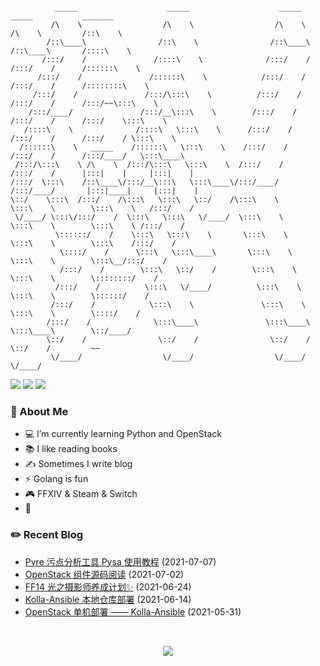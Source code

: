 ```

          _____                    _____                    _____            _____           _______         
         /\    \                  /\    \                  /\    \          /\    \         /::\    \        
        /::\____\                /::\    \                /::\____\        /::\____\       /::::\    \       
       /:::/    /               /::::\    \              /:::/    /       /:::/    /      /::::::\    \      
      /:::/    /               /::::::\    \            /:::/    /       /:::/    /      /::::::::\    \     
     /:::/    /               /:::/\:::\    \          /:::/    /       /:::/    /      /:::/~~\:::\    \    
    /:::/____/               /:::/__\:::\    \        /:::/    /       /:::/    /      /:::/    \:::\    \   
   /::::\    \              /::::\   \:::\    \      /:::/    /       /:::/    /      /:::/    / \:::\    \  
  /::::::\    \   _____    /::::::\   \:::\    \    /:::/    /       /:::/    /      /:::/____/   \:::\____\ 
 /:::/\:::\    \ /\    \  /:::/\:::\   \:::\    \  /:::/    /       /:::/    /      |:::|    |     |:::|    |
/:::/  \:::\    /::\____\/:::/__\:::\   \:::\____\/:::/____/       /:::/____/       |:::|____|     |:::|    |
\::/    \:::\  /:::/    /\:::\   \:::\   \::/    /\:::\    \       \:::\    \        \:::\    \   /:::/    / 
 \/____/ \:::\/:::/    /  \:::\   \:::\   \/____/  \:::\    \       \:::\    \        \:::\    \ /:::/    /  
          \::::::/    /    \:::\   \:::\    \       \:::\    \       \:::\    \        \:::\    /:::/    /   
           \::::/    /      \:::\   \:::\____\       \:::\    \       \:::\    \        \:::\__/:::/    /    
           /:::/    /        \:::\   \::/    /        \:::\    \       \:::\    \        \::::::::/    /     
          /:::/    /          \:::\   \/____/          \:::\    \       \:::\    \        \::::::/    /      
         /:::/    /            \:::\    \               \:::\    \       \:::\    \        \::::/    /       
        /:::/    /              \:::\____\               \:::\____\       \:::\____\        \::/____/        
        \::/    /                \::/    /                \::/    /        \::/    /         ~~              
         \/____/                  \/____/                  \/____/          \/____/                          

```

<p>
    <img src="https://komarev.com/ghpvc/?username=jckling&color=brightgreen">
    <img src="https://img.shields.io/github/last-commit/jckling/jckling?style=flat">
    <img src="https://travis-ci.com/jckling/jckling.svg?branch=master">
</p>

### 🎉 About Me

- 💻 I’m currently learning Python and OpenStack
- 📚 I like reading books
- ✍ Sometimes I write blog
- ⚡ Golang is fun
- 🎮 FFXIV & Steam & Switch
- 🌈

### ✏️ Recent Blog

<!-- blog starts -->
- [Pyre 污点分析工具 Pysa 使用教程](https://jckling.github.io/2021/07/07/Analysis/Pysa%20Tutorial/) (2021-07-07)
- [OpenStack 组件源码阅读](https://jckling.github.io/2021/07/02/OpenStack/OpenStack%20%E7%BB%84%E4%BB%B6%E6%BA%90%E7%A0%81%E9%98%85%E8%AF%BB/) (2021-07-02)
- [FF14 光之摄影师养成计划✨](https://jckling.github.io/2021/06/24/Game/FFXIV/FF14-%E5%85%89%E4%B9%8B%E6%91%84%E5%BD%B1%E5%B8%88%E5%85%BB%E6%88%90%E8%AE%A1%E5%88%92/) (2021-06-24)
- [Kolla-Ansible 本地仓库部署](https://jckling.github.io/2021/06/14/OpenStack/Kolla-Ansible%20%E6%9C%AC%E5%9C%B0%E4%BB%93%E5%BA%93%E9%83%A8%E7%BD%B2/) (2021-06-14)
- [OpenStack 单机部署 —— Kolla-Ansible](https://jckling.github.io/2021/05/31/OpenStack/OpenStack%20%E5%8D%95%E6%9C%BA%E9%83%A8%E7%BD%B2%20%E2%80%94%E2%80%94%20Kolla-Ansible/) (2021-05-31)
<!-- blog ends -->

<br />

<p align="center">
    <img align="center" src="https://github-readme-stats.vercel.app/api?username=jckling&show_icons=true" />
</p>
